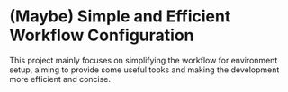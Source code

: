 # (Maybe) Simple and Efficient Workflow Configuration
This project mainly focuses on simplifying the workflow for environment setup, aiming to provide some useful tooks and making the development more efficient and concise.